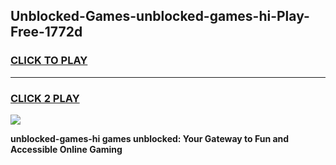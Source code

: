 
## Unblocked-Games-unblocked-games-hi-Play-Free-1772d
<h3>
<a href="https://premium76.site?title=unblocked-games-hi&ref=15A">CLICK TO PLAY</a></h3>
<hr>

<h3>
<a href="https://premium76.site?title=unblocked-games-hi&ref=15A">CLICK 2 PLAY</a>
  
</h3>

<a href="https://premium76.site?title=unblocked-games-hi&ref=15A"><img src="https://clearcache.store/games.png"></a>


**unblocked-games-hi games unblocked: Your Gateway to Fun and Accessible Online Gaming**
